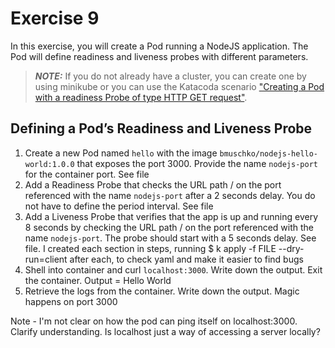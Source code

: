 # Exercise 9

In this exercise, you will create a Pod running a NodeJS application. The Pod will define readiness and liveness probes with different parameters.

> **_NOTE:_** If you do not already have a cluster, you can create one by using minikube or you can use the Katacoda scenario ["Creating a Pod with a readiness Probe of type HTTP GET request"](https://learning.oreilly.com/scenarios/5-1-ckad-probing/9781098105105/).

## Defining a Pod’s Readiness and Liveness Probe

1. Create a new Pod named `hello` with the image `bmuschko/nodejs-hello-world:1.0.0` that exposes the port 3000. Provide the name `nodejs-port` for the container port.
See file
2. Add a Readiness Probe that checks the URL path / on the port referenced with the name `nodejs-port` after a 2 seconds delay. You do not have to define the period interval.
See file
3. Add a Liveness Probe that verifies that the app is up and running every 8 seconds by checking the URL path / on the port referenced with the name `nodejs-port`. The probe should start with a 5 seconds delay.
See file. I created each section in steps, running $ k apply -f FILE --dry-run=client after each, to check yaml and make it easier to find bugs
4. Shell into container and curl `localhost:3000`. Write down the output. Exit the container.
Output = Hello World
5. Retrieve the logs from the container. Write down the output.
Magic happens on port 3000

Note - I'm not clear on how the pod can ping itself on localhost:3000. Clarify understanding. Is localhost just a way of accessing a server locally?
